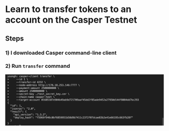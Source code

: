 # Learn to transfer tokens to an account on the Casper Testnet

## Steps
### 1) I downloaded Casper command-line client

### 2) Run `transfer` command
![](https://raw.githubusercontent.com/ysongh/Get-Started-With-Casper-Submissions/master/Task4/screenshot1.png)